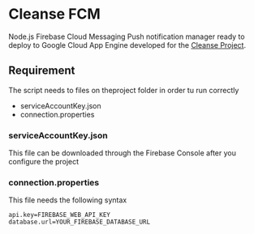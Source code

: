 # Cleanse FCM

Node.js Firebase Cloud Messaging Push notification manager ready to deploy to Google Cloud App Engine developed for the [Cleanse Project](https://github.com/CleanseProject/Cleanse).

## Requirement

The script needs to files on theproject folder in order tu run correctly
* serviceAccountKey.json
* connection.properties

### serviceAccountKey.json

This file can be downloaded through the Firebase Console after you configure the project

### connection.properties

This file needs the following syntax

````
api.key=FIREBASE_WEB_API_KEY
database.url=YOUR_FIREBASE_DATABASE_URL
````
